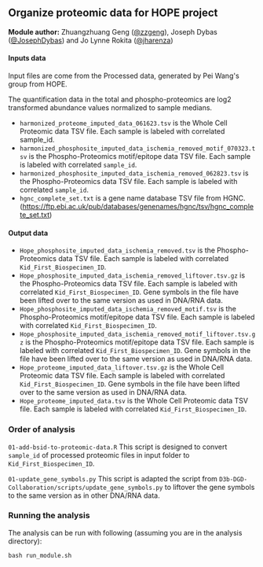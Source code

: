 ## Organize proteomic data for HOPE project

**Module author:** Zhuangzhuang Geng ([@zzgeng](https://github.com/zzgeng)), Joseph Dybas ([@JosephDybas](https://github.com/JosephDybas)) and Jo Lynne Rokita ([@jharenza](https://github.com/jharenza))

#### Inputs data

Input files are come from the Processed data, generated by Pei Wang's group from HOPE. 

The quantification data in the total and phospho-proteomics are log2 transformed abundance values normalized to sample medians.

* `harmonized_proteome_imputed_data_061623.tsv` is the Whole Cell Proteomic data TSV file. Each sample is labeled with correlated sample_id. 
* `harmonized_phosphosite_imputed_data_ischemia_removed_motif_070323.tsv` is the Phospho-Proteomics motif/epitope data TSV file. Each sample is labeled with correlated `sample_id`.
* `harmonized_phosphosite_imputed_data_ischemia_removed_062823.tsv` is the Phospho-Proteomics data TSV file. Each sample is labeled with correlated `sample_id`.
* `hgnc_complete_set.txt` is a gene name database TSV file from HGNC. (https://ftp.ebi.ac.uk/pub/databases/genenames/hgnc/tsv/hgnc_complete_set.txt)

#### Output data

* `Hope_phosphosite_imputed_data_ischemia_removed.tsv` is the Phospho-Proteomics data TSV file. Each sample is labeled with correlated `Kid_First_Biospecimen_ID`.
* `Hope_phosphosite_imputed_data_ischemia_removed_liftover.tsv.gz` is the Phospho-Proteomics data TSV file. Each sample is labeled with correlated `Kid_First_Biospecimen_ID`. Gene symbols in the file have been lifted over to the same version as used in DNA/RNA data.
* `Hope_phosphosite_imputed_data_ischemia_removed_motif.tsv` is the Phospho-Proteomics motif/epitope data TSV file. Each sample is labeled with correlated `Kid_First_Biospecimen_ID`.
* `Hope_phosphosite_imputed_data_ischemia_removed_motif_liftover.tsv.gz` is the Phospho-Proteomics motif/epitope data TSV file. Each sample is labeled with correlated `Kid_First_Biospecimen_ID`. Gene symbols in the file have been lifted over to the same version as used in DNA/RNA data.
* `Hope_proteome_imputed_data_liftover.tsv.gz` is the Whole Cell Proteomic data TSV file. Each sample is labeled with correlated `Kid_First_Biospecimen_ID`. Gene symbols in the file have been lifted over to the same version as used in DNA/RNA data.
* `Hope_proteome_imputed_data.tsv` is the Whole Cell Proteomic data TSV file. Each sample is labeled with correlated `Kid_First_Biospecimen_ID`.

### Order of analysis

`01-add-bsid-to-proteomic-data.R` 
This script is designed to convert `sample_id` of processed proteomic files in input folder to `Kid_First_Biospecimen_ID`.

`01-update_gene_symbols.py` 
This script is adapted the script from `D3b-DGD-Collaboration/scripts/update_gene_symbols.py` to liftover the gene symbols to the same version as in other DNA/RNA data. 

### Running the analysis 

The analysis can be run with following (assuming you are in the analysis directory):

```
bash run_module.sh
```



